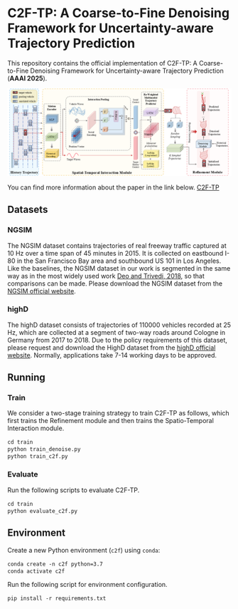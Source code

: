 # C2F-TP: A Coarse-to-Fine Denoising Framework for Uncertainty-aware Trajectory Prediction
This repository contains the official implementation of C2F-TP: A Coarse-to-Fine Denoising Framework for Uncertainty-aware Trajectory Prediction (**AAAI 2025**).
<!--
## Background
Accurately predicting the trajectory of vehicles is critically important for ensuring safety and reliability in autonomous driving. Although considerable research efforts have been made recently, the inherent trajectory uncertainty caused by various factors including the dynamic driving intends and the diverse driving scenarios still poses significant challenges to accurate trajectory prediction. To address this issue, we propose C2F-TP, a coarse-to-fine denoising framework for uncertainty-aware vehicle trajectory prediction. C2F-TP features an innovative two-stage coarse-to-fine prediction process. Specifically, in the first stage we propose a spatial-temporal interaction module to capture the inter-vehicle interactions and learn a multimodal trajectory distribution, from which a certain number of noisy trajectories are sampled. In the trajectory refinement stage, we design a conditional denoising model to reduce the uncertainties of the sampled trajectories through a step-wise denoising operation. Extensive experiments are conducted on two real datasets NGSIM and highD that are widely adopted in trajectory prediction. The result demonstrates the effectiveness of our proposal. 

## Framework
-->
![image](https://github.com/wangzc0422/C2F-TP/blob/main/result/framework.png)

You can find more information about the paper in the link below.
[C2F-TP](https://arxiv.org/abs/2412.13231)

## Datasets
### NGSIM
The NGSIM dataset contains trajectories of real freeway traffic captured at 10 Hz over a time span of 45 minutes in 2015. It is collected on eastbound I-80 in the San Francisco Bay area and southbound US 101 in Los Angeles. Like the baselines, the NGSIM dataset in our work is segmented in the same way as in the most widely used work [Deo and Trivedi, 2018](https://github.com/nachiket92/conv-social-pooling), so that comparisons can be made. Please download the NGSIM dataset from the [NGSIM official website](https://data.transportation.gov/Automobiles/Next-Generation-Simulation-NGSIM-Vehicle-Trajector/8ect-6jqj).
### highD
The highD dataset consists of trajectories of 110000 vehicles recorded at 25 Hz, which are collected at a segment of two-way roads around Cologne in Germany from 2017 to 2018. Due to the policy requirements of this dataset, please request and download the HighD dataset from the [highD official website](https://www.highd-dataset.com/). Normally, applications take 7-14 working days to be approved.
## Running
### Train
We consider a two-stage training strategy to train C2F-TP as follows, which first trains the Refinement module and then trains the Spatio-Temporal Interaction module. <!--, where the first stage trains a denoising module and the second stage focuses on training a spatial-temporal interaction module. 
You can use the following command to start training C2F-TP.-->

<!-- - **Train the Refinement module.** -->
```
cd train
python train_denoise.py
python train_c2f.py
```
<!-- - **Freeze the parameters of the Refinement module and trains the Spatial-Temporal Interaction module.**
```
cd train
python train_c2f.py
```-->
### Evaluate
Run the following scripts to evaluate C2F-TP.
```
cd train
python evaluate_c2f.py
```
## Environment
Create a new Python environment (`c2f`) using `conda`:
```
conda create -n c2f python=3.7
conda activate c2f
```
Run the following script for environment configuration.
```
pip install -r requirements.txt
```
